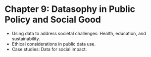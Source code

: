 # Chapter 9: Datasophy in Public Policy and Social Good

- Using data to address societal challenges: Health, education, and sustainability.
- Ethical considerations in public data use.
- Case studies: Data for social impact.
